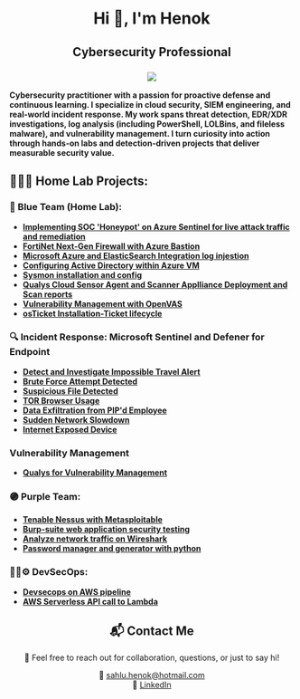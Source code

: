 <h1 align="center">Hi 👋, I'm Henok</h1>
<h2 align="center">Cybersecurity Professional</h2>
<h3 align="center">
    <a href="https://www.linkedin.com/henok_asnake"><img src="https://img.shields.io/badge/-LinkedIn-0072b1?&style=for-the-badge&logo=linkedin&logoColor=white" /></a>
</h3>

**Cybersecurity practitioner with a passion for proactive defense and continuous learning. I specialize in cloud security, SIEM engineering, and real-world incident response. My work spans threat detection, EDR/XDR investigations, log analysis (including PowerShell, LOLBins, and fileless malware), and vulnerability management. I turn curiosity into action through hands-on labs and detection-driven projects that deliver measurable security value.**

## 🧑‍💻🔧 Home Lab Projects:

### 🔵 Blue Team (Home Lab):
  - **[Implementing SOC 'Honeypot' on Azure Sentinel for live attack traffic and remediation](https://github.com/Hasnake84/SIEM-Sentinel-SOC-Lab-Project)**
  - **[FortiNet Next-Gen Firewall with Azure Bastion](https://github.com/Hasnake84/NGFW-Azure-Bastion)**
  - **[Microsoft Azure and ElasticSearch Integration log injestion](https://github.com/Hasnake84/Azure-ElasticSearch-Integration)**
  - **[Configuring Active Directory within Azure VM](https://github.com/Hasnake84/Configuring-Active-Directory-within-Azure-VMs)**
  - **[Sysmon installation and config](https://github.com/Hasnake84/Sysmon-Installation-with-Sysmon-config-file)**
  - **[Qualys Cloud Sensor Agent and Scanner Applliance Deployment and Scan reports](https://github.com/Hasnake84/Qualys-VMDR)**
  - **[Vulnerability Management with OpenVAS](https://github.com/Hasnake84/OpenVAS-Vulnerability-Management-project)**
  -  **[osTicket Installation-Ticket lifecycle](https://github.com/Hasnake84/osTicket-installation/tree/main)**

### 🔍 Incident Response: Microsoft Sentinel and Defener for Endpoint
  - **[Detect and Investigate Impossible Travel Alert](https://github.com/Hasnake84/Detect-and-Investigate-Impossible-Travel)**
  - **[Brute Force Attempt Detected](https://github.com/Hasnake84/Brute-Force-Attempt-Detection)**
  - **[Suspicious File Detected](https://github.com/Hasnake84/Malicious-File-Detetcted)**
  - **[TOR Browser Usage](https://github.com/Hasnake84/Threat-Hunting-Scenario)**
  - **[Data Exfiltration from PIP'd Employee](https://github.com/Hasnake84/Data-Exfiltration)**
  - **[Sudden Network Slowdown](https://github.com/Hasnake84/Sudden-Network-Slowdown)**
  - **[Internet Exposed Device](https://github.com/Hasnake84/Internet-Exposed-Device)**
    
### Vulnerability Management
  - **[Qualys for Vulnerability Management](https://github.com/Hasnake84/Qualys-Vulnerability-Management/tree/main)**
### 🟣 Purple Team:
  - **[Tenable Nessus with Metasploitable](https://github.com/Hasnake84/Tenable-Nessus-Metasploitable)**
  - **[Burp-suite web application security testing](https://github.com/Hasnake84/Burp-Suite)**
  - **[Analyze network traffic on Wireshark](https://github.com/Hasnake84/Protocols-on-Wireshark)**
  - **[Password manager and generator with python](https://github.com/Hasnake84/python-script-password-manager-generator)**

 ### 🔧🔐⚙️ DevSecOps:
  - **[Devsecops on AWS pipeline](https://github.com/Hasnake84/AWS-CodeCommit-build-Pipeline)**
  - **[AWS Serverless API call to Lambda](https://github.com/Hasnake84/AWS-Serverless-Lambda)**

<h2 align="center">📬 Contact Me</h2>

<p align="center">
  💬 Feel free to reach out for collaboration, questions, or just to say hi!
</p>

<p align="center">
  📧 <a href="mailto: sahlu.henok@hotmail.com">sahlu.henok@hotmail.com</a> <br>
  💼 <a href="https://www.linkedin.com/in/henok-asnake">LinkedIn</a> <br>
</p>












 

  





